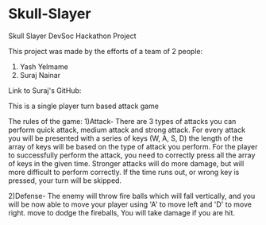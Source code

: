 # Skull-Slayer
Skull Slayer DevSoc Hackathon Project

This project was made by the efforts of a team of 2 people:
1) Yash Yelmame
2) Suraj Nainar

Link to Suraj's GitHub: 

This is a single player turn based attack game

The rules of the game:
1)Attack-
There are 3 types of attacks you can perform quick attack, medium attack and strong attack.
For every attack you will be presented with a series of keys (W, A, S, D) the length of the array of keys will be based on the type of attack you perform.
For the player to successfully perform the attack, you need to correctly press all the array of keys in the given time.
Stronger attacks will do more damage, but will more difficult to perform correctly.
If the time runs out, or wrong key is pressed, your turn will be skipped.

2)Defense-
The enemy will throw fire balls which will fall vertically, and you will be now able to move your player using 'A' to move left and 'D' to move right.
move to dodge the fireballs, You will take damage if you are hit.
